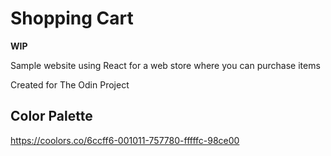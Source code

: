 # Shopping Cart 
**WIP**

Sample website using React for a web store where you can purchase items

Created for The Odin Project

## Color Palette

https://coolors.co/6ccff6-001011-757780-fffffc-98ce00
